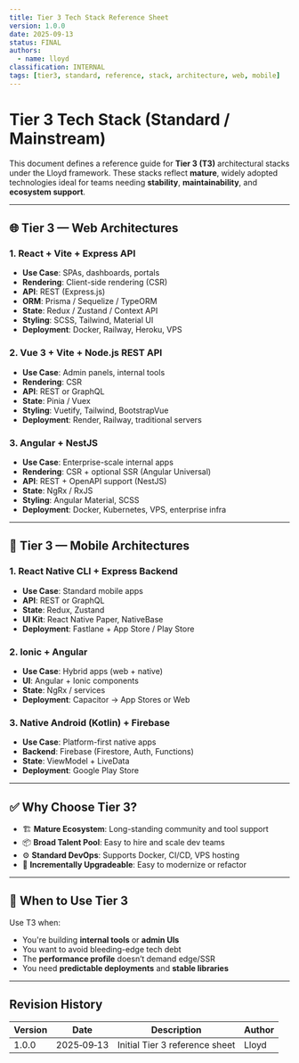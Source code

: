 ```yaml
---
title: Tier 3 Tech Stack Reference Sheet
version: 1.0.0
date: 2025‑09‑13
status: FINAL
authors:
  - name: lloyd
classification: INTERNAL
tags: [tier3, standard, reference, stack, architecture, web, mobile]
---
```


# Tier 3 Tech Stack (Standard / Mainstream)

This document defines a reference guide for **Tier 3 (T3)** architectural stacks under the Lloyd framework. These stacks reflect **mature**, widely adopted technologies ideal for teams needing **stability**, **maintainability**, and **ecosystem support**.

---

## 🌐 Tier 3 — Web Architectures

### 1. React + Vite + Express API

- **Use Case**: SPAs, dashboards, portals
- **Rendering**: Client-side rendering (CSR)
- **API**: REST (Express.js)
- **ORM**: Prisma / Sequelize / TypeORM
- **State**: Redux / Zustand / Context API
- **Styling**: SCSS, Tailwind, Material UI
- **Deployment**: Docker, Railway, Heroku, VPS

### 2. Vue 3 + Vite + Node.js REST API

- **Use Case**: Admin panels, internal tools
- **Rendering**: CSR
- **API**: REST or GraphQL
- **State**: Pinia / Vuex
- **Styling**: Vuetify, Tailwind, BootstrapVue
- **Deployment**: Render, Railway, traditional servers

### 3. Angular + NestJS

- **Use Case**: Enterprise-scale internal apps
- **Rendering**: CSR + optional SSR (Angular Universal)
- **API**: REST + OpenAPI support (NestJS)
- **State**: NgRx / RxJS
- **Styling**: Angular Material, SCSS
- **Deployment**: Docker, Kubernetes, VPS, enterprise infra

---

## 📱 Tier 3 — Mobile Architectures

### 1. React Native CLI + Express Backend

- **Use Case**: Standard mobile apps
- **API**: REST or GraphQL
- **State**: Redux, Zustand
- **UI Kit**: React Native Paper, NativeBase
- **Deployment**: Fastlane + App Store / Play Store

### 2. Ionic + Angular

- **Use Case**: Hybrid apps (web + native)
- **UI**: Angular + Ionic components
- **State**: NgRx / services
- **Deployment**: Capacitor → App Stores or Web

### 3. Native Android (Kotlin) + Firebase

- **Use Case**: Platform-first native apps
- **Backend**: Firebase (Firestore, Auth, Functions)
- **State**: ViewModel + LiveData
- **Deployment**: Google Play Store

---

## ✅ Why Choose Tier 3?

- 🏗 **Mature Ecosystem**: Long-standing community and tool support
- 📦 **Broad Talent Pool**: Easy to hire and scale dev teams
- ⚙️ **Standard DevOps**: Supports Docker, CI/CD, VPS hosting
- 🔁 **Incrementally Upgradeable**: Easy to modernize or refactor

---

## 📌 When to Use Tier 3

Use T3 when:

- You're building **internal tools** or **admin UIs**
- You want to avoid bleeding-edge tech debt
- The **performance profile** doesn’t demand edge/SSR
- You need **predictable deployments** and **stable libraries**

---

## Revision History

| Version | Date       | Description                    | Author |
| ------- | ---------- | ------------------------------ | ------ |
| 1.0.0   | 2025‑09‑13 | Initial Tier 3 reference sheet | Lloyd  |
